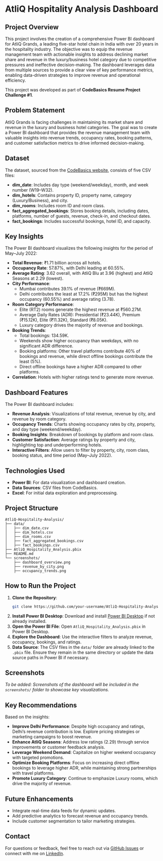 # AtliQ Hospitality Analysis Dashboard

## Project Overview
This project involves the creation of a comprehensive Power BI dashboard for AtliQ Grands, a leading five-star hotel chain in India with over 20 years in the hospitality industry. The objective was to equip the revenue management team with actionable insights to address declining market share and revenue in the luxury/business hotel category due to competitive pressures and ineffective decision-making. The dashboard leverages data from multiple sources to provide a clear view of key performance metrics, enabling data-driven strategies to improve revenue and operational efficiency.

This project was developed as part of **CodeBasics Resume Project Challenge #1**.

## Problem Statement
AtliQ Grands is facing challenges in maintaining its market share and revenue in the luxury and business hotel categories. The goal was to create a Power BI dashboard that provides the revenue management team with valuable insights into revenue trends, occupancy rates, booking patterns, and customer satisfaction metrics to drive informed decision-making.

## Dataset
The dataset, sourced from the [CodeBasics website](https://codebasics.io/), consists of five CSV files:
- **dim_date**: Includes day type (weekend/weekday), month, and week number (W19–W32).
- **dim_hotels**: Contains property ID, property name, category (Luxury/Business), and city.
- **dim_rooms**: Includes room ID and room class.
- **fact_aggregated_bookings**: Stores booking details, including dates, platforms, number of guests, revenue, check-in, and checkout dates.
- **fact_bookings**: Includes successful bookings, hotel ID, and capacity.

## Key Insights
The Power BI dashboard visualizes the following insights for the period of May–July 2022:
- **Total Revenue**: ₹1.71 billion across all hotels.
- **Occupancy Rate**: 57.87%, with Delhi leading at 60.55%.
- **Average Rating**: 3.62 overall, with AtliQ Blu at 3.96 (highest) and AtliQ Seasons at 2.29 (lowest).
- **City Performance**:
  - Mumbai contributes 39.1% of revenue (₹669M).
  - Delhi contributes the least at 17.2% (₹295M) but has the highest occupancy (60.55%) and average rating (3.78).
- **Room Category Performance**:
  - Elite (RT2) rooms generate the highest revenue at ₹560.27M.
  - Average Daily Rates (ADR): Presidential (₹23.44K), Premium (₹15.12K), Elite (₹11.32K), Standard (₹8.05K).
  - Luxury category drives the majority of revenue and bookings.
- **Booking Trends**:
  - Total bookings: 134.59K.
  - Weekends show higher occupancy than weekdays, with no significant ADR difference.
  - Booking platforms: Other travel platforms contribute 40% of bookings and revenue, while direct offline bookings contribute the least (5%).
  - Direct offline bookings have a higher ADR compared to other platforms.
- **Correlation**: Hotels with higher ratings tend to generate more revenue.

## Dashboard Features
The Power BI dashboard includes:
- **Revenue Analysis**: Visualizations of total revenue, revenue by city, and revenue by room category.
- **Occupancy Trends**: Charts showing occupancy rates by city, property, and day type (weekend/weekday).
- **Booking Insights**: Breakdown of bookings by platform and room class.
- **Customer Satisfaction**: Average ratings by property and city, highlighting top and underperforming hotels.
- **Interactive Filters**: Allow users to filter by property, city, room class, booking status, and time period (May–July 2022).

## Technologies Used
- **Power BI**: For data visualization and dashboard creation.
- **Data Sources**: CSV files from CodeBasics.
- **Excel**: For initial data exploration and preprocessing.

## Project Structure
```
AtliQ-Hospitality-Analysis/
├── data/
│   ├── dim_date.csv
│   ├── dim_hotels.csv
│   ├── dim_rooms.csv
│   ├── fact_aggregated_bookings.csv
│   ├── fact_bookings.csv
├── AtliQ_Hospitality_Analysis.pbix
├── README.md
└── screenshots/
    ├── dashboard_overview.png
    ├── revenue_by_city.png
    ├── occupancy_trends.png
```

## How to Run the Project
1. **Clone the Repository**:
   ```bash
   git clone https://github.com/your-username/AtliQ-Hospitality-Analysis.git
   ```
2. **Install Power BI Desktop**: Download and install [Power BI Desktop](https://powerbi.microsoft.com/desktop/) if not already installed.
3. **Open the Power BI File**: Open `AtliQ_Hospitality_Analysis.pbix` in Power BI Desktop.
4. **Explore the Dashboard**: Use the interactive filters to analyze revenue, occupancy, bookings, and ratings.
5. **Data Source**: The CSV files in the `data/` folder are already linked to the `.pbix` file. Ensure they remain in the same directory or update the data source paths in Power BI if necessary.

## Screenshots
*To be added: Screenshots of the dashboard will be included in the `screenshots/` folder to showcase key visualizations.*

## Key Recommendations
Based on the insights:
- **Improve Delhi Performance**: Despite high occupancy and ratings, Delhi’s revenue contribution is low. Explore pricing strategies or marketing campaigns to boost revenue.
- **Enhance AtliQ Seasons**: Address low ratings (2.29) through service improvements or customer feedback analysis.
- **Leverage Weekend Demand**: Capitalize on higher weekend occupancy with targeted promotions.
- **Optimize Booking Platforms**: Focus on increasing direct offline bookings to leverage higher ADR, while maintaining strong partnerships with travel platforms.
- **Promote Luxury Category**: Continue to emphasize Luxury rooms, which drive the majority of revenue.

## Future Enhancements
- Integrate real-time data feeds for dynamic updates.
- Add predictive analytics to forecast revenue and occupancy trends.
- Include customer segmentation to tailor marketing strategies.

## Contact
For questions or feedback, feel free to reach out via [GitHub Issues](https://github.com/your-username/AtliQ-Hospitality-Analysis/issues) or connect with me on [LinkedIn](https://www.linkedin.com/in/your-linkedin-profile/).